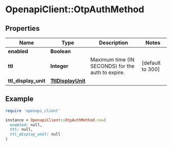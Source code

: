 # OpenapiClient::OtpAuthMethod

## Properties

| Name | Type | Description | Notes |
| ---- | ---- | ----------- | ----- |
| **enabled** | **Boolean** |  |  |
| **ttl** | **Integer** | Maximum time (IN SECONDS) for the auth to expire. | [default to 300] |
| **ttl_display_unit** | [**TtlDisplayUnit**](TtlDisplayUnit.md) |  |  |

## Example

```ruby
require 'openapi_client'

instance = OpenapiClient::OtpAuthMethod.new(
  enabled: null,
  ttl: null,
  ttl_display_unit: null
)
```

